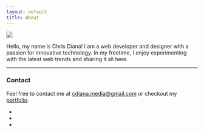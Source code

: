 ```yaml
---
layout: default
title: About
---
```


<img class="profile-pic" src="http://cdmedia.github.io/public/img/chris.png" />
<p class="message">
Hello, my name is Chris Diana!
I am a web developer and designer with a passion for innovative technology. In my freetime,
I enjoy experimenting with the latest web trends and sharing it all here.
</p>

---

### Contact

Feel free to contact me at cdiana.media@gmail.com or checkout my
<a target="_blank" href="http://chrisdianamedia.com">portfolio</a>.

<ul class="about-social-links">
	<li style="width:33.33%;"><a target="_blank" href="http://chrisdianamedia.com"><i class="fa fa-desktop fa-lg"></i></a></li>
	<li style="width:33.33%;"><a target="_blank" href="https://plus.google.com/u/0/107737587422182772693/posts"><i class="fa fa-google-plus fa-lg"></i></a></li>
	<li style="width:33.33%;"><a target="_blank" href="http://github.com/cdmedia"><i class="fa fa-github fa-lg"></i></a></li>
</ul>
